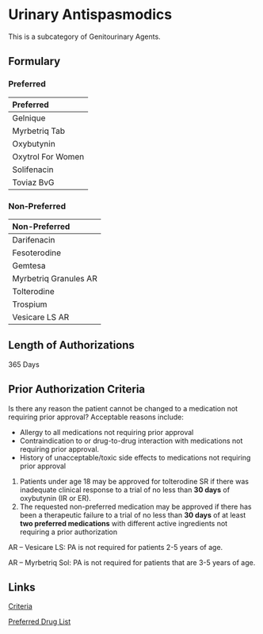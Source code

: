 # Urinary Antispasmodics

This is a subcategory of Genitourinary Agents.

## Formulary

### Preferred

| Preferred         |
| :---------------- |
| Gelnique          |
| Myrbetriq Tab     |
| Oxybutynin        |
| Oxytrol For Women |
| Solifenacin       |
| Toviaz BvG        |

### Non-Preferred

| Non-Preferred         |
| :-------------------- |
| Darifenacin           |
| Fesoterodine          |
| Gemtesa               |
| Myrbetriq Granules AR |
| Tolterodine           |
| Trospium              |
| Vesicare LS AR        |

## Length of Authorizations

365 Days

## Prior Authorization Criteria

Is there any reason the patient cannot be changed to a medication not requiring prior approval? Acceptable reasons include:

-   Allergy to all medications not requiring prior approval
-   Contraindication to or drug-to-drug interaction with medications not requiring prior approval.
-   History of unacceptable/toxic side effects to medications not requiring prior approval
1.  Patients under age 18 may be approved for tolterodine SR if there was inadequate clinical response to a trial of no less than **30 days** of oxybutynin (IR or ER).
2.  The requested non-preferred medication may be approved if there has been a therapeutic failure to a trial of no less than **30 days** of at least **two preferred medications** with different active ingredients not requiring a prior authorization

AR – Vesicare LS: PA is not required for patients 2-5 years of age.

AR – Myrbetriq Sol: PA is not required for patients that are 3-5 years of age.

## Links

[Criteria](https://pharmacy.medicaid.ohio.gov/sites/default/files/20221001_UPDL_Criteria_APPROVED.pdf#page=70)

[Preferred Drug List](https://pharmacy.medicaid.ohio.gov/sites/default/files/20221001_UPDL_APPROVED_.pdf#page=25)
